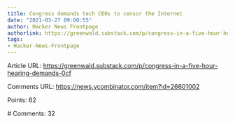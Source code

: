 ```yaml
---
title: Congress demands tech CEOs to censor the Internet
date: "2021-03-27 09:00:55"
author: Hacker News Frontpage
authorlink: https://greenwald.substack.com/p/congress-in-a-five-hour-hearing-demands-0cf
tags:
- Hacker-News-Frontpage
---
```


<p>Article URL: <a href="https://greenwald.substack.com/p/congress-in-a-five-hour-hearing-demands-0cf">https://greenwald.substack.com/p/congress-in-a-five-hour-hearing-demands-0cf</a></p>
<p>Comments URL: <a href="https://news.ycombinator.com/item?id=26601002">https://news.ycombinator.com/item?id=26601002</a></p>
<p>Points: 62</p>
<p># Comments: 32</p>
